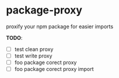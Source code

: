 <!-- @format -->

# package-proxy

proxify your npm package for easier imports

**TODO**:

- [ ] test clean proxy
- [ ] test write proxy
- [ ] foo package corect proxy
- [ ] foo package corect proxy import
